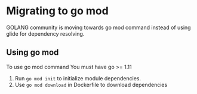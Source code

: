 # Migrating to go mod

GOLANG community is moving towards go mod command instead of using glide for dependency resolving.

## Using go mod

To use go mod command You must have go >= 1.11

1. Run `go mod init` to initialize module dependencies.
3. Use `go mod download` in Dockerfile to download dependencies